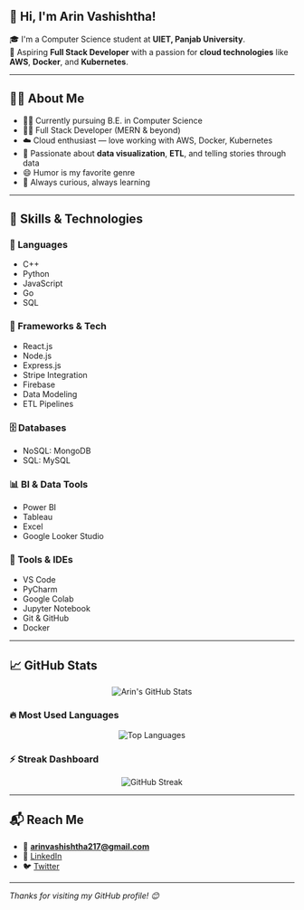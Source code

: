 
## 👋 Hi, I'm Arin Vashishtha!

🎓 I'm a Computer Science student at **UIET, Panjab University**.  
🚀 Aspiring **Full Stack Developer** with a passion for **cloud technologies** like **AWS**, **Docker**, and **Kubernetes**.

---

## 🧑‍💻 About Me

- 👨‍🎓 Currently pursuing B.E. in Computer Science
- 🧑‍💻 Full Stack Developer (MERN & beyond)
- ☁️ Cloud enthusiast — love working with AWS, Docker, Kubernetes
- 🤹 Passionate about **data visualization**, **ETL**, and telling stories through data
- 😄 Humor is my favorite genre
- 🎯 Always curious, always learning

---

## 🧠 Skills & Technologies

### 💬 Languages
- C++
- Python
- JavaScript
- Go
- SQL

### 🧰 Frameworks & Tech
- React.js
- Node.js
- Express.js
- Stripe Integration
- Firebase
- Data Modeling
- ETL Pipelines

### 🗄️ Databases
- NoSQL: MongoDB
- SQL: MySQL

### 📊 BI & Data Tools
- Power BI
- Tableau
- Excel
- Google Looker Studio

### 🧪 Tools & IDEs
- VS Code
- PyCharm
- Google Colab
- Jupyter Notebook
- Git & GitHub
- Docker

---

## 📈 GitHub Stats

<p align="center">
  <img src="https://github-readme-stats.vercel.app/api?username=arin2107&show_icons=true&theme=tokyonight" alt="Arin's GitHub Stats" />
</p>

### 🔥 Most Used Languages

<p align="center">
  <img src="https://github-readme-stats.vercel.app/api/top-langs/?username=arin2107&layout=compact&theme=tokyonight" alt="Top Languages" />
</p>

### ⚡ Streak Dashboard

<p align="center">
  <img src="https://github-readme-streak-stats.herokuapp.com/?user=arin2107&theme=tokyonight" alt="GitHub Streak" />
</p>

---

## 📬 Reach Me

- 📧 **arinvashishtha217@gmail.com**
- 🔗 [LinkedIn](www.linkedin.com/in/arin-vashishtha-662176248)
- 🐦 [Twitter](https://x.com/VashishthaArin)

---

_Thanks for visiting my GitHub profile! 😊_

